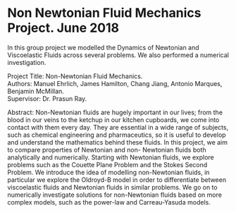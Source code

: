 # Non Newtonian Fluid Mechanics Project. June 2018 
In this group project we modelled the Dynamics of Newtonian and Viscoelastic Fluids across several problems. We also performed a numerical investigation. 

Project Title: Non-Newtonian Fluid Mechanics. \
Authors: Manuel Ehrlich, James Hamilton, Chang Jiang, Antonio Marques, Benjamin McMillan. \
Supervisor: Dr. Prasun Ray.
 
Abstract:
Non-Newtonian fluids are hugely important in our lives; from the blood in our veins to the ketchup in
our kitchen cupboards, we come into contact with them every day. They are essential in a wide range of
subjects, such as chemical engineering and pharmaceutics, so it is useful to develop and understand the
mathematics behind these fluids. In this project, we aim to compare properties of Newtonian and non-
Newtonian fluids both analytically and numerically. Starting with Newtonian fluids, we explore problems
such as the Couette Plane Problem and the Stokes Second Problem. We introduce the idea of modelling
non-Newtonian fluids, in particular we explore the Oldroyd-B model in order to differentiate between
viscoelastic fluids and Newtonian fluids in similar problems. We go on to numerically investigate solutions
for non-Newtonian fluids based on more complex models, such as the power-law and Carreau-Yasuda
models.


